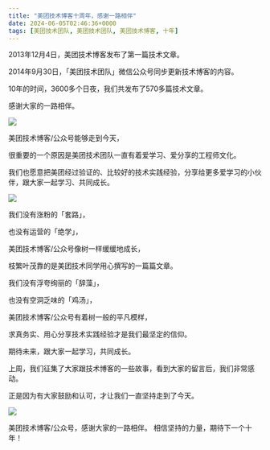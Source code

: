 ```yaml
---
title: "美团技术博客十周年，感谢一路相伴"
date: 2024-06-05T02:46:36+0000
tags: [美团技术团队, 美团技术团队, 美团技术博客, 十年]
---
```


2013年12月4日，美团技术博客发布了第一篇技术文章。


2014年9月30日，「美团技术团队」微信公众号同步更新技术博客的内容。



10年的时间，3600多个日夜，我们共发布了570多篇技术文章。



感谢大家的一路相伴。



![](https://p0.meituan.net/travelcube/3023700b9b216bfa85558cc0ede9fc13952202.jpg)



美团技术博客/公众号能够走到今天，



很重要的一个原因是美团技术团队一直有着爱学习、爱分享的工程师文化。



我们也愿意把美团经过验证的、比较好的技术实践经验，分享给更多爱学习的小伙伴，跟大家一起学习、共同成长。



![](https://p0.meituan.net/travelcube/b581ead18bb5aed8e88fbf8724ca64a8885145.png)



我们没有涨粉的「套路」，



也没有运营的「绝学」，



美团技术博客/公众号像树一样缓缓地成长，



枝繁叶茂靠的是美团技术同学用心撰写的一篇篇文章。



我们没有浮夸绚丽的「辞藻」，



也没有空洞乏味的「鸡汤」，



美团技术博客/公众号有着树一般的平凡模样，



求真务实、用心分享技术实践经验才是我们最坚定的信仰。



期待未来，跟大家一起学习，共同成长。



上周，我们征集了大家跟技术博客的一些故事，看到大家的留言后，我们非常感动。



正是因为有大家鼓励和认可，才让我们一直坚持走到了今天。



![](https://p0.meituan.net/travelcube/31fb863e66cbaa41f1c12831cd65d616576367.png)



美团技术博客/公众号，感谢大家的一路相伴。 相信坚持的力量，期待下一个十年！





